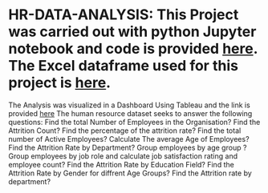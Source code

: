 # HR-DATA-ANALYSIS: This Project was carried out with python Jupyter notebook and code is provided [here](https://github.com/Joyce696/HR-DATA-ANALYSIS/blob/d46f9994f7053ddef72c35661c25112196fc0733/HR_DATA%20%20%20Analysis.ipynb). The Excel dataframe used for this project is [here](https://github.com/Joyce696/HR-DATA-ANALYSIS/blob/d443a732a2fcf0fc3f8a3e05a0246257c8bdc87e/HR_Data.xlsx).
The Analysis was visualized in a Dashboard Using Tableau and the link is provided [here]()
The human resource dataset seeks to answer the following questions:
Find the total Number of Employees in the Organisation?
Find the Attrition Count?
Find the percentage of the attrition rate?
Find the total number of Active Employees?
Calculate The average Age of Employees?
Find the Attrition Rate by Department?
Group employees by age group ?
Group employees by job role and calculate job satisfaction rating and employee count?
Find the Attrition Rate by Education Field?
Find the Attrition Rate by Gender for diffrent Age Groups?
Find the Attrition rate by department?
